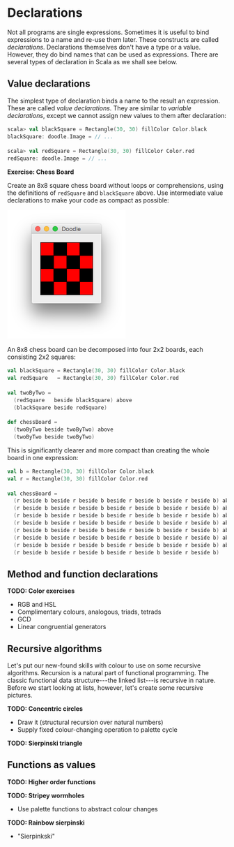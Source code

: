 # Declarations

Not all programs are single expressions.
Sometimes it is useful to bind expressions to a name and re-use them later.
These constructs are called *declarations*.
Declarations themselves don't have a type or a value.
However, they do bind names that can be used as expressions.
There are several types of declaration in Scala as we shall see below.

## Value declarations

The simplest type of declaration binds a name to the result an expression.
These are called *value declarations*.
They are similar to *variable declarations*,
except we cannot assign new values to them after declaration:

~~~ scala
scala> val blackSquare = Rectangle(30, 30) fillColor Color.black
blackSquare: doodle.Image = // ...

scala> val redSquare = Rectangle(30, 30) fillColor Color.red
redSquare: doodle.Image = // ...
~~~

**Exercise: Chess Board**

Create an 8x8 square chess board without loops or comprehensions,
using the definitions of `redSquare` and `blackSquare` above.
Use intermediate value declarations to make your code as compact as possible:

![Chess board](src/pages/declarations/chessboard.png)

<div class="solution">
An 8x8 chess board can be decomposed into four 2x2 boards,
each consisting 2x2 squares:

~~~ scala
val blackSquare = Rectangle(30, 30) fillColor Color.black
val redSquare   = Rectangle(30, 30) fillColor Color.red

val twoByTwo =
  (redSquare   beside blackSquare) above
  (blackSquare beside redSquare)

def chessBoard =
  (twoByTwo beside twoByTwo) above
  (twoByTwo beside twoByTwo)
~~~

This is significantly clearer and more compact
than creating the whole board in one expression:

~~~ scala
val b = Rectangle(30, 30) fillColor Color.black
val r = Rectangle(30, 30) fillColor Color.red

val chessBoard =
  (r beside b beside r beside b beside r beside b beside r beside b) above
  (r beside b beside r beside b beside r beside b beside r beside b) above
  (r beside b beside r beside b beside r beside b beside r beside b) above
  (r beside b beside r beside b beside r beside b beside r beside b) above
  (r beside b beside r beside b beside r beside b beside r beside b) above
  (r beside b beside r beside b beside r beside b beside r beside b) above
  (r beside b beside r beside b beside r beside b beside r beside b) above
  (r beside b beside r beside b beside r beside b beside r beside b)
~~~
</div>

## Method and function declarations

**TODO: Color exercises**
 - RGB and HSL
 - Complimentary colours, analogous, triads, tetrads
 - GCD
 - Linear congruential generators

## Recursive algorithms

Let's put our new-found skills with colour to use on some recursive algorithms.
Recursion is a natural part of functional programming.
The classic functional data structure---the linked list---is recursive in nature.
Before we start looking at lists, however, let's create some recursive pictures.

**TODO: Concentric circles**
- Draw it (structural recursion over natural numbers)
- Supply fixed colour-changing operation to palette cycle

**TODO: Sierpinski triangle**

## Functions as values

**TODO: Higher order functions**

**TODO: Stripey wormholes**
- Use palette functions to abstract colour changes

**TODO: Rainbow sierpinski**
- "Sierpinkski"
